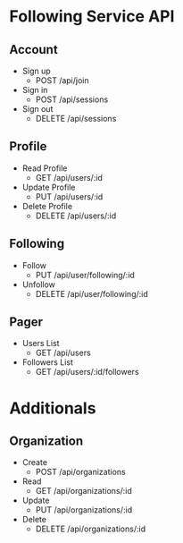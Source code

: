 # Following Service API

## Account
- Sign up
	- POST   /api/join
- Sign in
	- POST   /api/sessions
- Sign out
	- DELETE /api/sessions 

## Profile
- Read Profile
	- GET  	 /api/users/:id
- Update Profile
	- PUT 	 /api/users/:id
- Delete Profile
	- DELETE /api/users/:id

## Following
- Follow
	- PUT    /api/user/following/:id
- Unfollow
	- DELETE /api/user/following/:id

## Pager
- Users List
	- GET    /api/users
- Followers List
	- GET    /api/users/:id/followers

# Additionals

## Organization
- Create
	- POST   /api/organizations
- Read
	- GET    /api/organizations/:id
- Update
	- PUT    /api/organizations/:id
- Delete
	- DELETE /api/organizations/:id
